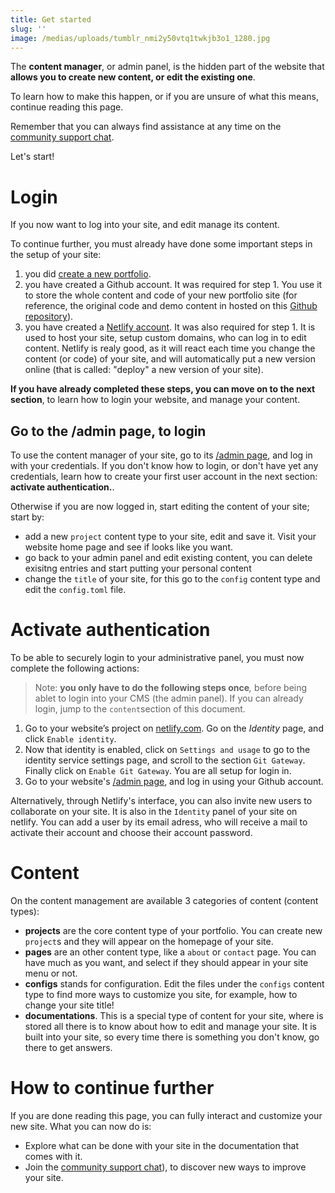 ```yaml
---
title: Get started
slug: ''
image: /medias/uploads/tumblr_nmi2y50vtq1twkjb3o1_1280.jpg
---
```

The **content manager**, or admin panel, is the hidden part of the website that **allows you to create new content, or edit the existing one**.

To learn how to make this happen, or if you are unsure of what this means, continue reading this page.

Remember that you can always find assistance at any time on the [community support chat](https://riot.im/app/#/room/#support-themes:matrix.org).

Let's start!

# Login

If you now want to log into your site, and edit manage its content.

To continue further, you must already have done some important steps in the setup of your site:

1. you did [create a new portfolio](https://app.netlify.com/start/deploy?repository=https://github.com/internet4000/portfolio-hugo-starter).
2. you have created a Github account. It was required for step 1. You use it to store the whole content and code of your new portfolio site (for reference, the original code and demo content in hosted on this [Github repository](https://github.com/internet4000/portfolio-hugo-starter)).
3. you have created a [Netlify account](https://www.netlify.com/). It was also required for step 1. It is used to host your site, setup custom domains, who can log in to edit content. Netlify is realy good, as it will react each time you change the content (or code) of your site, and will automatically put a new version online (that is called: "deploy" a new version of your site).

**If you have already completed these steps, you can move on to the next section**, to learn how to login your website, and manage your content.

## Go to the /admin page, to login

To use the content manager of your site, go to its [/admin page](/admin), and log in with your credentials. If you don't know how to login, or don't have yet any credentials, learn how to create your first user account in the next section: **activate authentication.**.

Otherwise if you are now logged in, start editing the content of your site; start by:

* add a new `project` content type to your site, edit and save it. Visit your website home page and see if looks like you want.
* go back to your admin panel and edit existing content, you can delete exisitng entries and start putting your personal content
* change the `title` of your site, for this go to the `config` content type and edit the `config.toml` file.

# Activate authentication

To be able to securely login to your administrative panel, you must now complete the following actions:

> Note: **you only have to do the following steps once**_,_ before being ablet to login into your CMS (the admin panel). If you can already login, jump to the `content`section of this document.

1. Go to your website’s project on [netlify.com](https://netlify.com). Go on the *Identity* page, and click `Enable identity`.
2. Now that identity is enabled, click on `Settings and usage` to go to the identity service settings page, and scroll to the section `Git Gateway`. Finally click on `Enable Git Gateway`. You are all setup for login in.
3. Go to your website's [/admin page](/admin), and log in using your Github account.

Alternatively, through Netlify's interface, you can also invite new users to collaborate on your site. It is also in the `Identity` panel of your site on netlify. You can add a user by its email adress, who will receive a mail to activate their account and choose their account password.

# Content

On the content management are available 3 categories of content (content types):

* **projects** are the core content type of your portfolio. You can create new `project`s and they will appear on the homepage of your site.
* **pages** are an other content type, like a `about` or `contact` page. You can have much as you want, and select if they should appear in your site menu or not.
* **configs** stands for configuration. Edit the files under the `configs` content type to find more ways to customize you site, for example, how to change your site title!
* **documentations**. This is a special type of content for your site, where is stored all there is to know about how to edit and manage your site. It is built into your site, so every time there is something you don't know, go there to get answers. 

# How to continue further

If you are done reading this page, you can fully interact and customize your new site. What you can now do is:

* Explore what can be done with your site in the documentation that comes with it.
* Join the [community support chat](https://riot.im/app/#/room/#support-themes:matrix.org)), to discover new ways to improve your site.
